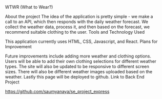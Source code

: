 WTWR (What to Wear?)

About the project The idea of the application is pretty simple - we make a call to an API, which then responds with the daily weather forecast. We collect the weather data, process it, and then based on the forecast, we recommend suitable clothing to the user.
Tools and Technology Used

This application currently uses HTML, CSS, Javascript, and React.
Plans for Improvement

Future improvements include adding more weather and clothing options. Users will be able to add their own clothing selections for different weather types. The site will also be updated to be responsive to different screen sizes. There will also be different weather images uploaded based on the weather. Lastly this page will be deployed to github.
Link to Back End Project

https://github.com/saumyanaya/se_project_express

